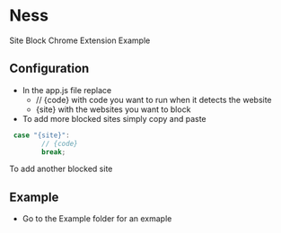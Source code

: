 # Ness
Site Block Chrome Extension Example

## Configuration
- In the app.js file replace
    - // {code} with code you want to run when it detects the website
    - {site} with the websites you want to block
- To add more blocked sites simply copy and paste 
```js
 case "{site}":
        // {code}
        break;
```
To add another blocked site

## Example
- Go to the Example folder for an exmaple
